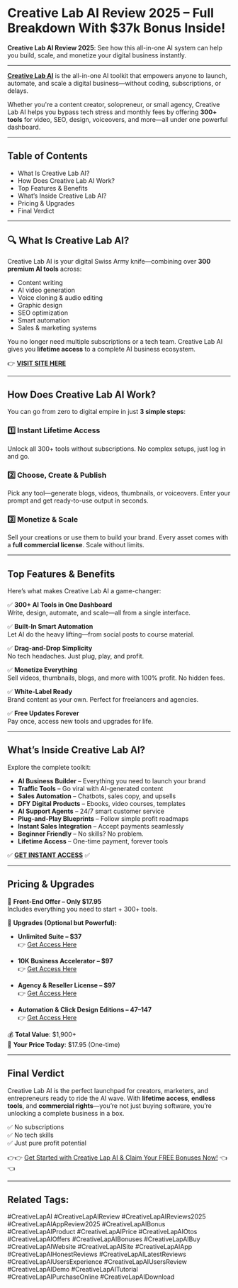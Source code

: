 # Creative Lab AI Review 2025 – Full Breakdown With $37k Bonus Inside!

**Creative Lab AI Review 2025**: See how this all-in-one AI system can help you build, scale, and monetize your digital business instantly.

---

**[Creative Lab AI](https://vjreview.com/creative-lab-ai-review/)** is the all-in-one AI toolkit that empowers anyone to launch, automate, and scale a digital business—without coding, subscriptions, or delays.

Whether you're a content creator, solopreneur, or small agency, Creative Lab AI helps you bypass tech stress and monthly fees by offering **300+ tools** for video, SEO, design, voiceovers, and more—all under one powerful dashboard.

---

## Table of Contents

- What Is Creative Lab AI?
- How Does Creative Lab AI Work?
- Top Features & Benefits
- What’s Inside Creative Lab AI?
- Pricing & Upgrades
- Final Verdict

---

## 🔍 What Is Creative Lab AI?

Creative Lab AI is your digital Swiss Army knife—combining over **300 premium AI tools** across:

- Content writing  
- AI video generation  
- Voice cloning & audio editing  
- Graphic design  
- SEO optimization  
- Smart automation  
- Sales & marketing systems  

You no longer need multiple subscriptions or a tech team. Creative Lab AI gives you **lifetime access** to a complete AI business ecosystem.

👉 **[VISIT SITE HERE](https://vjreview.com/creative-lab-ai-review/)**

---

## How Does Creative Lab AI Work?

You can go from zero to digital empire in just **3 simple steps**:

### 1️⃣ Instant Lifetime Access  
Unlock all 300+ tools without subscriptions. No complex setups, just log in and go.

### 2️⃣ Choose, Create & Publish  
Pick any tool—generate blogs, videos, thumbnails, or voiceovers. Enter your prompt and get ready-to-use output in seconds.

### 3️⃣ Monetize & Scale  
Sell your creations or use them to build your brand. Every asset comes with a **full commercial license**. Scale without limits.

---

## Top Features & Benefits

Here’s what makes Creative Lab AI a game-changer:

✅ **300+ AI Tools in One Dashboard**  
Write, design, automate, and scale—all from a single interface.

✅ **Built-In Smart Automation**  
Let AI do the heavy lifting—from social posts to course material.

✅ **Drag-and-Drop Simplicity**  
No tech headaches. Just plug, play, and profit.

✅ **Monetize Everything**  
Sell videos, thumbnails, blogs, and more with 100% profit. No hidden fees.

✅ **White-Label Ready**  
Brand content as your own. Perfect for freelancers and agencies.

✅ **Free Updates Forever**  
Pay once, access new tools and upgrades for life.

---

## What’s Inside Creative Lab AI?

Explore the complete toolkit:

- **AI Business Builder** – Everything you need to launch your brand  
- **Traffic Tools** – Go viral with AI-generated content  
- **Sales Automation** – Chatbots, sales copy, and upsells  
- **DFY Digital Products** – Ebooks, video courses, templates  
- **AI Support Agents** – 24/7 smart customer service  
- **Plug-and-Play Blueprints** – Follow simple profit roadmaps  
- **Instant Sales Integration** – Accept payments seamlessly  
- **Beginner Friendly** – No skills? No problem.  
- **Lifetime Access** – One-time payment, forever tools  

✅ **[GET INSTANT ACCESS](https://vjreview.com/creative-lab-ai-review/)** ✅

---

## Pricing & Upgrades

🎯 **Front-End Offer – Only $17.95**  
Includes everything you need to start + 300+ tools.

🔼 **Upgrades (Optional but Powerful):**

- **Unlimited Suite – $37**  
  👉 [Get Access Here](https://vjreview.com/creative-lab-ai-review/)

- **10K Business Accelerator – $97**  
  👉 [Get Access Here](https://vjsmith-review.hashnode.dev/creative-lab-ai-review)

- **Agency & Reseller License – $97**  
  👉 [Get Access Here](https://vjsmith-review.hashnode.dev/creative-lab-ai-review)

- **Automation & Click Design Editions – $47–$147**  
  👉 [Get Access Here](https://vjreview.com/creative-lab-ai-review/)

💰 **Total Value**: $1,900+  
🎉 **Your Price Today**: $17.95 (One-time)

---

## Final Verdict

Creative Lab AI is the perfect launchpad for creators, marketers, and entrepreneurs ready to ride the AI wave. With **lifetime access**, **endless tools**, and **commercial rights**—you’re not just buying software, you’re unlocking a complete business in a box.

✅ No subscriptions  
✅ No tech skills  
✅ Just pure profit potential

👉👉 [Get Started with Creative Lap AI & Claim Your FREE Bonuses Now!](https://vjreview.com/creative-lab-ai-review/) 👈👈

---

## Related Tags:

#CreativeLapAI #CreativeLapAIReview #CreativeLapAIReviews2025 #CreativeLapAIAppReview2025 #CreativeLapAIBonus #CreativeLapAIProduct #CreativeLapAIPrice #CreativeLapAIOtos #CreativeLapAIOffers #CreativeLapAIBonuses #CreativeLapAIBuy #CreativeLapAIWebsite #CreativeLapAISite #CreativeLapAIApp #CreativeLapAIHonestReviews #CreativeLapAILatestReviews #CreativeLapAIUsersExperience #CreativeLapAIUsersReview #CreativeLapAIDemo #CreativeLapAITutorial #CreativeLapAIPurchaseOnline #CreativeLapAIDownload

